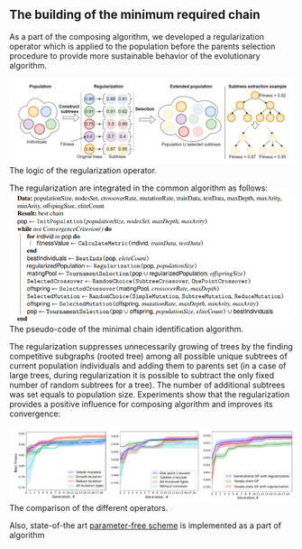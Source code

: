 ## The building of the minimum required chain

As a part of the composing algorithm, we developed a regularization operator which is applied to the
population before the parents selection procedure to provide more sustainable behavior of the evolutionary algorithm.

<img src="img/img-reg/regularization.png" alt="drawing" width="700"/>
The logic of the regularization operator.


The regularization are integrated in the common algorithm as follows:
<img src="img/img-reg/code.png" alt="drawing" width="500"/>
The pseudo-code of the minimal chain identification algorithm.


The regularization suppresses unnecessarily growing of trees by the finding competitive subgraphs (rooted tree)
among all possible unique subtrees of current population individuals and adding them to parents set (in a case of large
trees, during regularization it is possible to subtract the only fixed number of random subtrees for a tree). The number
of additional subtrees was set equals to population size. Experiments show that the regularization provides a positive
influence for composing algorithm and improves its convergence:

<img src="img/img-reg/exps.png" alt="drawing" width="700"/>
The comparison of the different operators.

Also, state-of-the art [parameter-free scheme](https://www.researchgate.net/publication/338883598_An_Adaptive_and_Near_Parameter-free_Evolutionary_Computation_Approach_Towards_True_Automation_in_AutoML) is implemented as a part of algorithm 